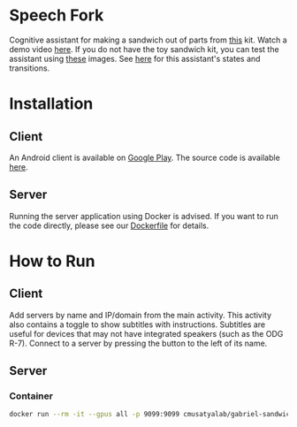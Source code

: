 # Speech Fork

Cognitive assistant for making a sandwich out of parts from
[this](https://web.archive.org/web/20160122145218/https://www.amazon.com/Small-World-Toys-Living-Sandwich/dp/B00004W156)
kit. Watch a demo video
[here](https://www.youtube.com/watch?v=USakPP45WvM). If you do not have the toy
sandwich kit, you can test the assistant using
[these](https://docs.google.com/document/d/e/2PACX-1vRgMkNs4dGd5dsyR4_BadXYY9UKfLz3W8Ah11sfkauuHSW10tWMpZo7vm0HEMwSJV-LBXGp7ICIU5E4/pub)
images. See
[here](https://docs.google.com/drawings/d/15wmevFqD2FE_dqVGJI0EU3L5igNC6SEnNhNdw40KNkI)
for this assistant's states and transitions.

[docker-image]: https://img.shields.io/docker/build/cmusatyalab/gabriel-sandwich.svg
[docker]: https://hub.docker.com/r/cmusatyalab/gabriel-sandwich

[license-image]: http://img.shields.io/badge/license-Apache--2-blue.svg?style=flat
[license]: LICENSE

# Installation

## Client

An Android client is available on
[Google Play](https://play.google.com/store/apps/details?id=edu.cmu.cs.gabrielclient).
The source code is available
[here](https://github.com/cmusatyalab/gabriel-instruction/tree/master/android).

## Server

Running the server application using Docker is advised. If you want to run the
code directly, please see our [Dockerfile](Dockerfile) for details.

# How to Run

## Client

Add servers by name and IP/domain from the main activity. This activity also
contains a toggle to show subtitles with instructions. Subtitles are useful for
devices that may not have integrated speakers (such as the ODG R-7). Connect to
a server by pressing the button to the left of its name.

## Server

### Container

```bash
docker run --rm -it --gpus all -p 9099:9099 cmusatyalab/gabriel-sandwich:latest
```
